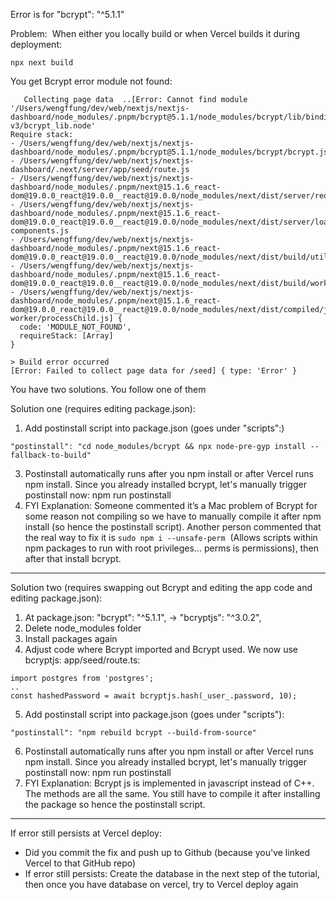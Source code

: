 Error is for "bcrypt": "^5.1.1"

Problem: 
When either you locally build or when Vercel builds it during deployment:
```
npx next build
```

You get Bcrypt error module not found:
```
   Collecting page data  ..[Error: Cannot find module '/Users/wengffung/dev/web/nextjs/nextjs-dashboard/node_modules/.pnpm/bcrypt@5.1.1/node_modules/bcrypt/lib/binding/napi-v3/bcrypt_lib.node'  
Require stack:  
- /Users/wengffung/dev/web/nextjs/nextjs-dashboard/node_modules/.pnpm/bcrypt@5.1.1/node_modules/bcrypt/bcrypt.js  
- /Users/wengffung/dev/web/nextjs/nextjs-dashboard/.next/server/app/seed/route.js  
- /Users/wengffung/dev/web/nextjs/nextjs-dashboard/node_modules/.pnpm/next@15.1.6_react-dom@19.0.0_react@19.0.0__react@19.0.0/node_modules/next/dist/server/require.js  
- /Users/wengffung/dev/web/nextjs/nextjs-dashboard/node_modules/.pnpm/next@15.1.6_react-dom@19.0.0_react@19.0.0__react@19.0.0/node_modules/next/dist/server/load-components.js  
- /Users/wengffung/dev/web/nextjs/nextjs-dashboard/node_modules/.pnpm/next@15.1.6_react-dom@19.0.0_react@19.0.0__react@19.0.0/node_modules/next/dist/build/utils.js  
- /Users/wengffung/dev/web/nextjs/nextjs-dashboard/node_modules/.pnpm/next@15.1.6_react-dom@19.0.0_react@19.0.0__react@19.0.0/node_modules/next/dist/build/worker.js  
- /Users/wengffung/dev/web/nextjs/nextjs-dashboard/node_modules/.pnpm/next@15.1.6_react-dom@19.0.0_react@19.0.0__react@19.0.0/node_modules/next/dist/compiled/jest-worker/processChild.js] {  
  code: 'MODULE_NOT_FOUND',  
  requireStack: [Array]  
}  
  
> Build error occurred  
[Error: Failed to collect page data for /seed] { type: 'Error' }
```

You have two solutions. You follow one of them

Solution one (requires editing package.json):

1. Add postinstall script into package.json (goes under "scripts":)
```
"postinstall": "cd node_modules/bcrypt && npx node-pre-gyp install --fallback-to-build"  
```

3. Postinstall automatically runs after you npm install or after Vercel runs npm install. Since you already installed bcrypt, let's manually trigger postinstall now: npm run postinstall
4. FYI Explanation: Someone commented it’s a Mac problem of Bcrypt for some reason not compiling so we have to manually compile it after npm install (so hence the postinstall script). Another person commented that the real way to fix it is `sudo npm i --unsafe-perm`  (Allows scripts within npm packages to run with root privileges... perms is permissions), then after that install bcrypt.

---

Solution two (requires swapping out Bcrypt and editing the app code and editing package.json):

1. At package.json: "bcrypt": "^5.1.1", → "bcryptjs": "^3.0.2",
2. Delete node_modules folder
3. Install packages again
4. Adjust code where Bcrypt imported and Bcrypt used. We now use bcryptjs:
app/seed/route.ts:
```
import postgres from 'postgres';  
..  
const hashedPassword = await bcryptjs.hash(_user_.password, 10);
```

5. Add postinstall script into package.json (goes under "scripts"):
```
"postinstall": "npm rebuild bcrypt --build-from-source"
```

6. Postinstall automatically runs after you npm install or after Vercel runs npm install. Since you already installed bcrypt, let's manually trigger postinstall now: npm run postinstall
7. FYI Explanation: Bcrypt js is implemented in javascript instead of C++. The methods are all the same. You still have to compile it after installing the package so hence the postinstall script.

---

If error still persists at Vercel deploy:

- Did you commit the fix and push up to Github (because you've linked Vercel to that GitHub repo)
- If error still persists: Create the database in the next step of the tutorial, then once you have database on vercel, try to Vercel deploy again